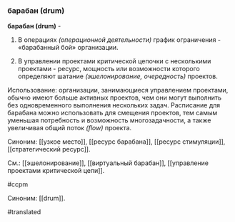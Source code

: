 ### барабан (drum)

**барабан (drum)** -

1. В операциях *(операционной деятельности)* график ограничения - «барабанный бой» организации.

2. В управлении проектами критической цепочки с несколькими проектами - ресурс, мощность или возможности которого определяют шатание *(эшелонирование, очередность)* проектов.

Использование: организации, занимающиеся управлением проектами, обычно имеют больше активных проектов, чем они могут выполнить без одновременного выполнения нескольких задач. Расписание для барабана можно использовать для смещения проектов, тем самым уменьшая потребность и возможность многозадачности, а также увеличивая общий поток *(flow)* проекта.

Синоним: [[узкое место]], [[ресурс барабана]], [[ресурс стимуляции]], [[стратегический ресурс]].

См.: [[эшелонирование]], [[виртуальный барабан]], [[управление проектами критической цепи]].

#ccpm

Синоним: [[drum]].

#translated
